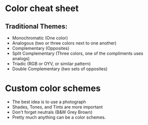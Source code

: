# Color cheat sheet
## Traditional Themes:
- Monochromatic (One color)
- Analogous (two or three colors next to one another)
- Complementary (Opposites)
- Split Complementary (Three colors, one of the compliments uses analogs)
- Triadic (RGB or OYV, or similar pattern)
- Double Complementary (two sets of opposites)


# Custom color schemes
- The best idea is to use a photograph
- Shades, Tones, and Tints are more important
- Don't forget neutrals (B&W Grey Brown)
- Pretty much anything can be a color schemes.
